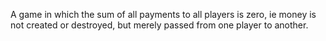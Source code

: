 A game in which the sum of all payments to all players is zero, ie money
is not created or destroyed, but merely passed from one player to
another.

